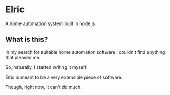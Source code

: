 # Elric
A home automation system built in node.js


## What is this?

In my search for suitable home automation software I couldn't find anything that pleased me.

So, naturally, I started writing it myself.

Elric is meant to be a very extensible piece of software.

Though, right now, it can't do much.